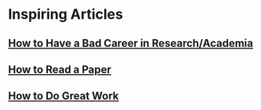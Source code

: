 # Inspiring Articles

## [How to Have a Bad Career in Research/Academia](https://people.eecs.berkeley.edu/~pattrsn/talks/BadCareer.pdf)
## [How to Read a Paper](https://web.stanford.edu/class/ee384m/Handouts/HowtoReadPaper.pdf)
## [How to Do Great Work](https://www.paulgraham.com/greatwork.html)
